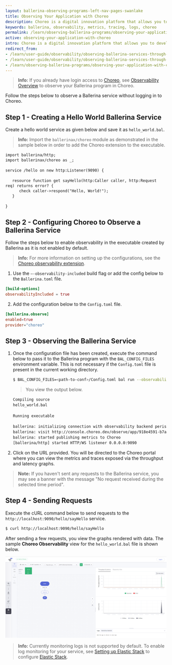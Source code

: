 ```yaml
---
layout: ballerina-observing-programs-left-nav-pages-swanlake
title: Observing Your Application with Choreo
description: Choreo is a digital innovation platform that allows you to develop, deploy, and manage cloud-native applications at scale.
keywords: ballerina, observability, metrics, tracing, logs, choreo
permalink: /learn/observing-ballerina-programs/observing-your-application-with-choreo/
active: observing-your-application-with-choreo
intro: Choreo is a digital innovation platform that allows you to develop, deploy, and manage cloud-native applications at scale.
redirect_from:
- /learn/user-guide/observability/observing-ballerina-services-through-choreo
- /learn/user-guide/observability/observing-ballerina-services-through-choreo/
- /learn/observing-ballerina-programs/observing-your-application-with-choreo
---
```



>**Info:** If you already have login access to [Choreo](https://wso2.com/choreo/), see [Observability Overview](https://wso2.com/choreo/docs/observability/observability-overview/) to observe your Ballerina program in Choreo.

Follow the steps below to observe a Ballerina service without logging in to Choreo.



## Step 1 - Creating a Hello World Ballerina Service

Create a hello world service as given below and save it as `hello_world.bal`.

>**Info:** Import the `ballerinax/choreo` module as demonstrated in the sample below in order to add the Choreo extension to the executable.

```ballerina
import ballerina/http;
import ballerinax/choreo as _;
 
service /hello on new http:Listener(9090) {
  
   resource function get sayHello(http:Caller caller, http:Request req) returns error? {
      check caller->respond("Hello, World!");
   }
   
}
```


## Step 2 - Configuring Choreo to Observe a Ballerina Service

Follow the steps below to enable observability in the executable created by Ballerina as it is not enabled by default.

>**Info:** For more information on setting up the configurations, see the [Choreo observability extension](https://central.ballerina.io/ballerinax/choreo).

1. Use the `–-observability-included` build flag or add the config below to the `Ballerina.toml` file.
  ```toml
  [build-options]
  observabilityIncluded = true
  ```

2. Add the configuration below to the `Config.toml` file.
  ```toml
  [ballerina.observe]
  enabled=true
  provider="choreo"
  ```


## Step 3 - Observing the Ballerina Service

1. Once the configuration file has been created, execute the command below to pass it to the Ballerina program with the `BAL_CONFIG_FILES` environment variable. This is not necessary if the `Config.toml` file is present in the current working directory.

   ```bash 
   $ BAL_CONFIG_FILES=<path-to-conf>/Config.toml bal run --observability-included hello_world.bal
   ```

   >You view the output below.

   ```bash
   Compiling source
   hello_world.bal

   Running executable

   ballerina: initializing connection with observability backend periscope.choreo.dev:443
   ballerina: visit http://console.choreo.dev/observe/app/918e4591-b7a3-11eb-8af4-bb5c98e5b4d6/918e502d-b7a3-11eb-8af4-bb5c98e5b4d6 to access observability data
   ballerina: started publishing metrics to Choreo
   [ballerina/http] started HTTP/WS listener 0.0.0.0:9090
   ```

2. Click on the URL provided. You will be directed to the Choreo portal where you can view the metrics and traces exposed via the throughput and latency graphs.
>**Note:** If you haven't sent any requests to the Ballerina service, you may see a banner with the message "No request received during the selected time period".


## Step 4 - Sending Requests

Execute the cURL command below to send requests to the `http://localhost:9090/hello/sayHello` service.

```bash
$ curl http://localhost:9090/hello/sayHello
```

After sending a few requests, you view the graphs rendered with data. The sample **Choreo Observability** view for the `hello_world.bal` file is shown below.

![Choreo Observability View](/learn/images/choreo-observability-view.png "Choreo Observability View")

>**Info:** Currently monitoring logs is not supported by default. To enable log monitoring for your service, see [Setting up Elastic Stack](/learn/user-guide/observability/observing-ballerina-code/#setting-up-the-external-systems-for-log-analytics) to configure [Elastic Stack](https://www.elastic.co/).

<style> #tree-expand-all , #tree-collapse-all, .cTocElements {display:none;} .cGitButtonContainer {padding-left: 40px;} </style>
